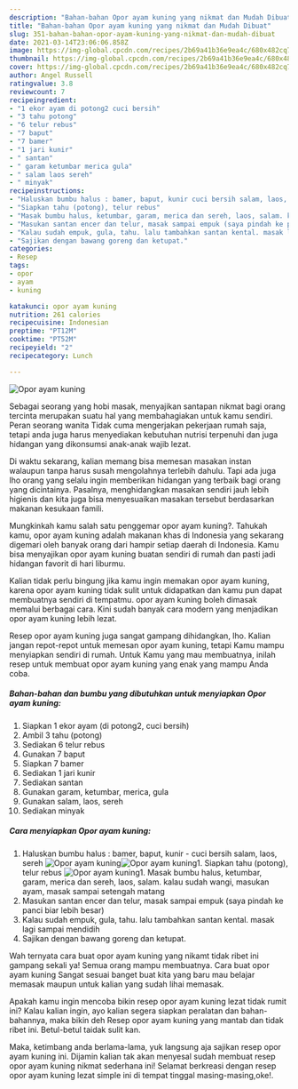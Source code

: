 ```yaml
---
description: "Bahan-bahan Opor ayam kuning yang nikmat dan Mudah Dibuat"
title: "Bahan-bahan Opor ayam kuning yang nikmat dan Mudah Dibuat"
slug: 351-bahan-bahan-opor-ayam-kuning-yang-nikmat-dan-mudah-dibuat
date: 2021-03-14T23:06:06.858Z
image: https://img-global.cpcdn.com/recipes/2b69a41b36e9ea4c/680x482cq70/opor-ayam-kuning-foto-resep-utama.jpg
thumbnail: https://img-global.cpcdn.com/recipes/2b69a41b36e9ea4c/680x482cq70/opor-ayam-kuning-foto-resep-utama.jpg
cover: https://img-global.cpcdn.com/recipes/2b69a41b36e9ea4c/680x482cq70/opor-ayam-kuning-foto-resep-utama.jpg
author: Angel Russell
ratingvalue: 3.8
reviewcount: 7
recipeingredient:
- "1 ekor ayam di potong2 cuci bersih"
- "3 tahu potong"
- "6 telur rebus"
- "7 baput"
- "7 bamer"
- "1 jari kunir"
- " santan"
- " garam ketumbar merica gula"
- " salam laos sereh"
- " minyak"
recipeinstructions:
- "Haluskan bumbu halus : bamer, baput, kunir cuci bersih salam, laos, sereh"
- "Siapkan tahu (potong), telur rebus"
- "Masak bumbu halus, ketumbar, garam, merica dan sereh, laos, salam. kalau sudah wangi, masukan ayam, masak sampai setengah matang"
- "Masukan santan encer dan telur, masak sampai empuk (saya pindah ke panci biar lebih besar)"
- "Kalau sudah empuk, gula, tahu. lalu tambahkan santan kental. masak lagi sampai mendidih"
- "Sajikan dengan bawang goreng dan ketupat."
categories:
- Resep
tags:
- opor
- ayam
- kuning

katakunci: opor ayam kuning 
nutrition: 261 calories
recipecuisine: Indonesian
preptime: "PT12M"
cooktime: "PT52M"
recipeyield: "2"
recipecategory: Lunch

---
```



![Opor ayam kuning](https://img-global.cpcdn.com/recipes/2b69a41b36e9ea4c/680x482cq70/opor-ayam-kuning-foto-resep-utama.jpg)

Sebagai seorang yang hobi masak, menyajikan santapan nikmat bagi orang tercinta merupakan suatu hal yang membahagiakan untuk kamu sendiri. Peran seorang  wanita Tidak cuma mengerjakan pekerjaan rumah saja, tetapi anda juga harus menyediakan kebutuhan nutrisi terpenuhi dan juga hidangan yang dikonsumsi anak-anak wajib lezat.

Di waktu  sekarang, kalian memang bisa memesan masakan instan walaupun tanpa harus susah mengolahnya terlebih dahulu. Tapi ada juga lho orang yang selalu ingin memberikan hidangan yang terbaik bagi orang yang dicintainya. Pasalnya, menghidangkan masakan sendiri jauh lebih higienis dan kita juga bisa menyesuaikan masakan tersebut berdasarkan makanan kesukaan famili. 



Mungkinkah kamu salah satu penggemar opor ayam kuning?. Tahukah kamu, opor ayam kuning adalah makanan khas di Indonesia yang sekarang digemari oleh banyak orang dari hampir setiap daerah di Indonesia. Kamu bisa menyajikan opor ayam kuning buatan sendiri di rumah dan pasti jadi hidangan favorit di hari liburmu.

Kalian tidak perlu bingung jika kamu ingin memakan opor ayam kuning, karena opor ayam kuning tidak sulit untuk didapatkan dan kamu pun dapat membuatnya sendiri di tempatmu. opor ayam kuning boleh dimasak memalui berbagai cara. Kini sudah banyak cara modern yang menjadikan opor ayam kuning lebih lezat.

Resep opor ayam kuning juga sangat gampang dihidangkan, lho. Kalian jangan repot-repot untuk memesan opor ayam kuning, tetapi Kamu mampu menyiapkan sendiri di rumah. Untuk Kamu yang mau membuatnya, inilah resep untuk membuat opor ayam kuning yang enak yang mampu Anda coba.

<!--inarticleads1-->

##### Bahan-bahan dan bumbu yang dibutuhkan untuk menyiapkan Opor ayam kuning:

1. Siapkan 1 ekor ayam (di potong2, cuci bersih)
1. Ambil 3 tahu (potong)
1. Sediakan 6 telur rebus
1. Gunakan 7 baput
1. Siapkan 7 bamer
1. Sediakan 1 jari kunir
1. Sediakan  santan
1. Gunakan  garam, ketumbar, merica, gula
1. Gunakan  salam, laos, sereh
1. Sediakan  minyak




<!--inarticleads2-->

##### Cara menyiapkan Opor ayam kuning:

1. Haluskan bumbu halus : bamer, baput, kunir - cuci bersih salam, laos, sereh
<img src="https://img-global.cpcdn.com/steps/12c5ea2c314b436b/160x128cq70/opor-ayam-kuning-langkah-memasak-1-foto.jpg" alt="Opor ayam kuning"><img src="https://img-global.cpcdn.com/steps/1992cffa32749bbf/160x128cq70/opor-ayam-kuning-langkah-memasak-1-foto.jpg" alt="Opor ayam kuning">1. Siapkan tahu (potong), telur rebus
<img src="https://img-global.cpcdn.com/steps/d3f00bfc1d5a69df/160x128cq70/opor-ayam-kuning-langkah-memasak-2-foto.jpg" alt="Opor ayam kuning">1. Masak bumbu halus, ketumbar, garam, merica dan sereh, laos, salam. kalau sudah wangi, masukan ayam, masak sampai setengah matang
1. Masukan santan encer dan telur, masak sampai empuk (saya pindah ke panci biar lebih besar)
1. Kalau sudah empuk, gula, tahu. lalu tambahkan santan kental. masak lagi sampai mendidih
1. Sajikan dengan bawang goreng dan ketupat.




Wah ternyata cara buat opor ayam kuning yang nikamt tidak ribet ini gampang sekali ya! Semua orang mampu membuatnya. Cara buat opor ayam kuning Sangat sesuai banget buat kita yang baru mau belajar memasak maupun untuk kalian yang sudah lihai memasak.

Apakah kamu ingin mencoba bikin resep opor ayam kuning lezat tidak rumit ini? Kalau kalian ingin, ayo kalian segera siapkan peralatan dan bahan-bahannya, maka bikin deh Resep opor ayam kuning yang mantab dan tidak ribet ini. Betul-betul taidak sulit kan. 

Maka, ketimbang anda berlama-lama, yuk langsung aja sajikan resep opor ayam kuning ini. Dijamin kalian tak akan menyesal sudah membuat resep opor ayam kuning nikmat sederhana ini! Selamat berkreasi dengan resep opor ayam kuning lezat simple ini di tempat tinggal masing-masing,oke!.

